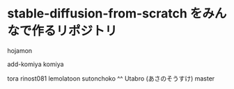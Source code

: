 # stable-diffusion-from-scratch をみんなで作るリポジトリ

hojamon

add-komiya
komiya

tora
rinost081
lemolatoon
sutonchoko ^^
Utabro (あさのそうすけ)
master
